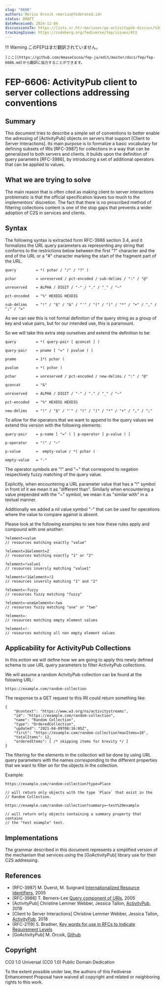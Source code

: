 ```yaml
---
slug: "6606"
authors: Marius Orcsik <marius@federated.id>
status: DRAFT
dateReceived: 2024-12-04
discussionsTo: https://lists.sr.ht/~mariusor/go-activitypub-discuss/%3Cwecobrezdaeqzfsukst42hncuuimomii5oeixonirrksrvs4md@4l76dr4obisi%3E
trackingIssue: https://codeberg.org/fediverse/fep/issues/453
---
```

!!! Warning
    このFEPはまだ翻訳されていません。

    [ここ](https://github.com/AmaseCocoa/fep-ja/edit/master/docs/fep/fep-6606.md)から翻訳に協力することができます。

# FEP-6606: ActivityPub client to server collections addressing conventions


## Summary

This document tries to describe a simple set of conventions to better enable
the adressing of [ActivityPub] objects on servers that support [Client to
Server Interactions]. Its main purpose is to formalize a basic vocabulary for
defining subsets of IRIs [RFC-3987] for collections in a way that can be
generalized to both servers and clients. It builds upon the definition of query
parametrs [RFC-3986], by introducing a set of additional operators that can be
applied to values.

## What we are trying to solve

The main reason that is often cited as making client to server interactions
problematic is that the official specification leaves too much to the
implementors' discretion. The fact that there is no proscribed method of
filtering collections content is one of the stop gaps that prevents a wider
adoption of C2S in services and clients. <!-- This is the part we will be
focusing on. -->

## Syntax

The following syntax is extracted form RFC-3986 section 3.4, and it formalizes
the URL query parameters as representing any string that conforms to the
restrictions below between the first "?" character and the end of the URL or a
"#" character marking the start of the fragment part of the URL.

    query         = *( pchar / "/" / "?" )
    
    pchar         = unreserved / pct-encoded / sub-delims / ":" / "@"
    
    unreserved    = ALPHA / DIGIT / "-" / "." / "_" / "~"
    
    pct-encoded   = "%" HEXDIG HEXDIG
    
    sub-delims    = "!" / "$" / "&" / "'" / "(" / ")" / "*" / "+" / "," / ";" / "="

As we can see this is not formal definition of the query string as a group of
key and value pairs, but for our intended use, this is paramount.

So we will take this extra step ourselves and extend the definition to be:

    query         = *( query-pair [ qconcat ] )
    
    query-pair    = pname [ "=" ( pvalue ) ]
    
    pname         = 1*( pchar )
    
    pvalue        = *( pchar )
    
    pchar         = unreserved / pct-encoded / new-delims / ":" / "@"
    
    qconcat       = "&"
    
    unreserved    = ALPHA / DIGIT / "-" / "." / "_" / "~"
    
    pct-encoded   = "%" HEXDIG HEXDIG
    
    new-delims    = "!" / "$" / "'" / "(" / ")" / "*" / "+" / "," / ";" 

To allow for the operators that we want to append to the query values we extend this 
version with the following elements:

    query-pair    = p-name [ "=" ( [ p-operator ] p-value ) ]
    
    p-operator    = "!" / "~"
    
    p-value       =  empty-value / *( pchar )
    
    empty-value   = "-"

The operator symbols are "!" and "~" that correspond to negation respectively fuzzy 
matching of the query value.

Explicitly, when encountering a URL parameter value that has a "!" symbol in front
of it we mean it as "different than". Similarly when encountering a value prepended
with the "~" symbol, we mean it as "similar with" in a textual manner.

Additionally we added a nil value symbol "-" that can be used for operations where
the value to compare against is absent.

Please look at the following examples to see how these rules apply and compound with
one another:

    ?element=value
    // resources matching exactly "value"
    
    ?element=1&element=2
    // resources matching exactly "1" or "2"
    
    ?element=!value1
    // resources inversly matching "value1"
    
    ?element=!1&element=!2
    // resources inversly matching "1" and "2"
    
    ?element=~fuzzy
    // resources fuzzy matching "fuzzy"
    
    ?element=~one&element=~two
    // resources fuzzy matching "one" or "two"
    
    ?element=-
    // resources matching empty element values
    
    ?element=!-
    // resources matching all non empty element values

## Applicability for ActivityPub Collections

In this ection we will define how we are going to apply this newly defined
schema to use URL query parameters to filter ActivityPub collections.

We will assume a random ActvityPub collection can be found at the folowing URL:

    https://example.com/random-collection

The response to a GET request to this IRI could return something like:

    {
        "@context": "https://www.w3.org/ns/activitystreams",
        "id": "https://example.com/random-collection",
        "name": "Random Collection",
        "type": "OrderedCollection",
        "updated": "2021-04-09T08:16:05Z",
        "first": "https://example.com/random-collection?maxItems=10",
        "totalItems": 12,
        "orderedItems": [ /* skipping items for brevity */ ]
    }

The filtering for the elements in the collection will be done by using URL
query parameters with the names corresponding to the different properties that
we want to filter on for the objects in the collection.

Example:

    https://example.com/random-collection?type=Place
    
    // will return only objects with the type `Place` that exist in the
    // Random Collection.
    
    https://example.com/random-collection?summary=~test%20example
    
    // will return only objects containing a summary property that contains
    // the "test example" text.

## Implementations

The grammar described in this document represents a simplified version of the
mechanism that services using the [GoActivityPub] library use for their C2S addressing.

## References

- [RFC-3987] M. Duerst, M. Suignard [Internationalized Resource Identifiers](https://tools.ietf.org/html/rfc3987), 2005
- [RFC-3986] T. Berners-Lee [Query component of URIs](https://tools.ietf.org/html/rfc3986#section-3.4), 2005
- [ActivityPub] Christine Lemmer Webber, Jessica Tallon, [ActivityPub](https://www.w3.org/TR/activitypub/), 2018
- [Client to Server Interactions] Christine Lemmer Webber, Jessica Tallon, [ActivityPub](https://www.w3.org/TR/activitypub/#client-to-server-interactions), 2018
- [RFC-2119] S. Bradner, [Key words for use in RFCs to Indicate Requirement Levels](https://tools.ietf.org/html/rfc2119.html)
- [GoActivityPub] M. Orcsik, [Github](https://github.com/go-ap)


## Copyright

CC0 1.0 Universal (CC0 1.0) Public Domain Dedication 

To the extent possible under law, the authors of this Fediverse Enhancement
Proposal have waived all copyright and related or neighboring rights to this
work.

